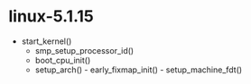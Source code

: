 # linux-5.1.15

* start_kernel()
  - smp_setup_processor_id()
  - boot_cpu_init()
  - setup_arch() - early_fixmap_init()
                 - setup_machine_fdt()
